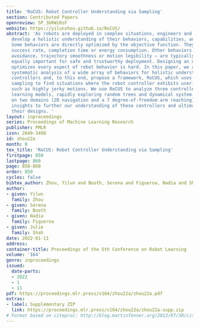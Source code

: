 ```yaml
---
title: 'RoCUS: Robot Controller Understanding via Sampling'
section: Contributed Papers
openreview: 5P_3bRWiRsF
website: https://yilunzhou.github.io/RoCUS/
abstract: 'As robots are deployed in complex situations, engineers and end users must
  develop a holistic understanding of their behaviors, capabilities, and limitations.
  Some behaviors are directly optimized by the objective function. They often include
  success rate, completion time or energy consumption. Other behaviors – e.g., collision
  avoidance, trajectory smoothness or motion legibility – are typically emergent but
  equally important for safe and trustworthy deployment. Designing an objective which
  optimizes every aspect of robot behavior is hard. In this paper, we advocate for
  systematic analysis of a wide array of behaviors for holistic understanding of robot
  controllers and, to this end, propose a framework, RoCUS, which uses Bayesian posterior
  sampling to find situations where the robot controller exhibits user-specified behaviors,
  such as highly jerky motions. We use RoCUS to analyze three controller classes (deep
  learning models, rapidly exploring random trees and dynamical system formulations)
  on two domains (2D navigation and a 7 degree-of-freedom arm reaching), and uncover
  insights to further our understanding of these controllers and ultimately improve
  their designs. '
layout: inproceedings
series: Proceedings of Machine Learning Research
publisher: PMLR
issn: 2640-3498
id: zhou22a
month: 0
tex_title: 'RoCUS: Robot Controller Understanding via Sampling'
firstpage: 850
lastpage: 860
page: 850-860
order: 850
cycles: false
bibtex_author: Zhou, Yilun and Booth, Serena and Figueroa, Nadia and Shah, Julie
author:
- given: Yilun
  family: Zhou
- given: Serena
  family: Booth
- given: Nadia
  family: Figueroa
- given: Julie
  family: Shah
date: 2022-01-11
address:
container-title: Proceedings of the 5th Conference on Robot Learning
volume: '164'
genre: inproceedings
issued:
  date-parts:
  - 2022
  - 1
  - 11
pdf: https://proceedings.mlr.press/v164/zhou22a/zhou22a.pdf
extras:
- label: Supplementary ZIP
  link: https://proceedings.mlr.press/v164/zhou22a/zhou22a-supp.zip
# Format based on citeproc: http://blog.martinfenner.org/2013/07/30/citeproc-yaml-for-bibliographies/
---
```

